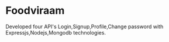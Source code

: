 # Foodviraam
 Developed four API's Login,Signup,Profile,Change password with Expressjs,Nodejs,Mongodb technologies.
